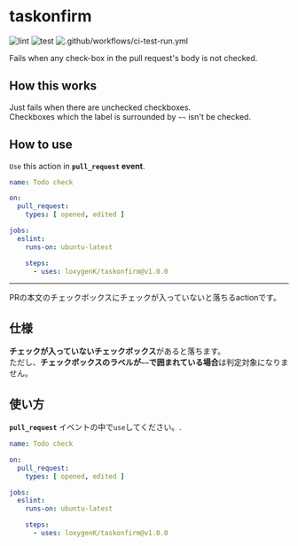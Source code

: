 # taskonfirm
![lint](https://github.com/loxygenK/taskonfirm/workflows/lint/badge.svg)
![test](https://github.com/loxygenK/taskonfirm/workflows/test/badge.svg)
![.github/workflows/ci-test-run.yml](https://github.com/loxygenK/taskonfirm/workflows/.github/workflows/ci-test-run.yml/badge.svg)

Fails when any check-box in the pull request's body is not checked. <br>

## How this works
Just fails when there are unchecked checkboxes.<br>
Checkboxes which the label is surrounded by `~~` isn't be checked.

## How to use
`Use` this action in **`pull_request` event**.

```yaml
name: Todo check

on:
  pull_request:
    types: [ opened, edited ]

jobs:
  eslint:
    runs-on: ubuntu-latest

    steps:
      - uses: loxygenK/taskonfirm@v1.0.0
```

---

PRの本文のチェックボックスにチェックが入っていないと落ちるactionです。 <br>

## 仕様
**チェックが入っていないチェックボックス**があると落ちます。<br>
ただし、**チェックボックスのラベルが`~~`で囲まれている場合**は判定対象になりません。

## 使い方
**`pull_request`** イベントの中で`use`してください。.

```yaml
name: Todo check

on:
  pull_request:
    types: [ opened, edited ]

jobs:
  eslint:
    runs-on: ubuntu-latest

    steps:
      - uses: loxygenK/taskonfirm@v1.0.0
```

